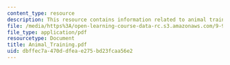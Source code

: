 ```yaml
---
content_type: resource
description: This resource contains information related to animal training.
file: /media/https%3A/open-learning-course-data-rc.s3.amazonaws.com/9-96-experimental-methods-of-adjustable-tetrode-array-neurophysiology-january-iap-2001/dbffec7a470ddfeae275bd23fcaa56e2_Animal_Training.pdf
file_type: application/pdf
resourcetype: Document
title: Animal_Training.pdf
uid: dbffec7a-470d-dfea-e275-bd23fcaa56e2
---
```

